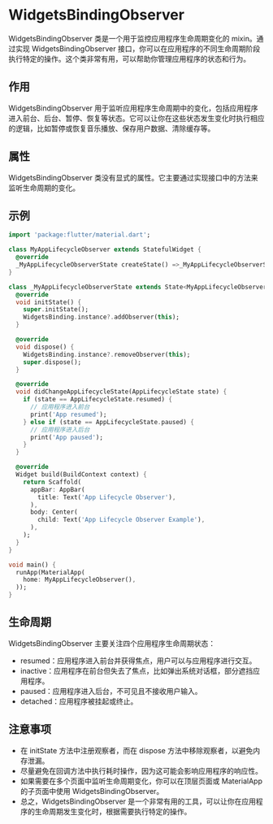 # WidgetsBindingObserver

WidgetsBindingObserver 类是一个用于监控应用程序生命周期变化的 mixin。通过实现 WidgetsBindingObserver 接口，你可以在应用程序的不同生命周期阶段执行特定的操作。这个类非常有用，可以帮助你管理应用程序的状态和行为。

## 作用

WidgetsBindingObserver 用于监听应用程序生命周期中的变化，包括应用程序进入前台、后台、暂停、恢复等状态。它可以让你在这些状态发生变化时执行相应的逻辑，比如暂停或恢复音乐播放、保存用户数据、清除缓存等。

## 属性

WidgetsBindingObserver 类没有显式的属性。它主要通过实现接口中的方法来监听生命周期的变化。

## 示例

```dart
import 'package:flutter/material.dart';

class MyAppLifecycleObserver extends StatefulWidget {
  @override
  _MyAppLifecycleObserverState createState() =>_MyAppLifecycleObserverState();
}

class _MyAppLifecycleObserverState extends State<MyAppLifecycleObserver> with WidgetsBindingObserver {
  @override
  void initState() {
    super.initState();
    WidgetsBinding.instance?.addObserver(this);
  }

  @override
  void dispose() {
    WidgetsBinding.instance?.removeObserver(this);
    super.dispose();
  }

  @override
  void didChangeAppLifecycleState(AppLifecycleState state) {
    if (state == AppLifecycleState.resumed) {
      // 应用程序进入前台
      print('App resumed');
    } else if (state == AppLifecycleState.paused) {
      // 应用程序进入后台
      print('App paused');
    }
  }

  @override
  Widget build(BuildContext context) {
    return Scaffold(
      appBar: AppBar(
        title: Text('App Lifecycle Observer'),
      ),
      body: Center(
        child: Text('App Lifecycle Observer Example'),
      ),
    );
  }
}

void main() {
  runApp(MaterialApp(
    home: MyAppLifecycleObserver(),
  ));
}
```

## 生命周期

WidgetsBindingObserver 主要关注四个应用程序生命周期状态：

- resumed：应用程序进入前台并获得焦点，用户可以与应用程序进行交互。
- inactive：应用程序在前台但失去了焦点，比如弹出系统对话框，部分遮挡应用程序。
- paused：应用程序进入后台，不可见且不接收用户输入。
- detached：应用程序被挂起或终止。

## 注意事项

- 在 initState 方法中注册观察者，而在 dispose 方法中移除观察者，以避免内存泄漏。
- 尽量避免在回调方法中执行耗时操作，因为这可能会影响应用程序的响应性。
- 如果需要在多个页面中监听生命周期变化，你可以在顶层页面或 MaterialApp 的子页面中使用 WidgetsBindingObserver。
- 总之，WidgetsBindingObserver 是一个非常有用的工具，可以让你在应用程序的生命周期发生变化时，根据需要执行特定的操作。
